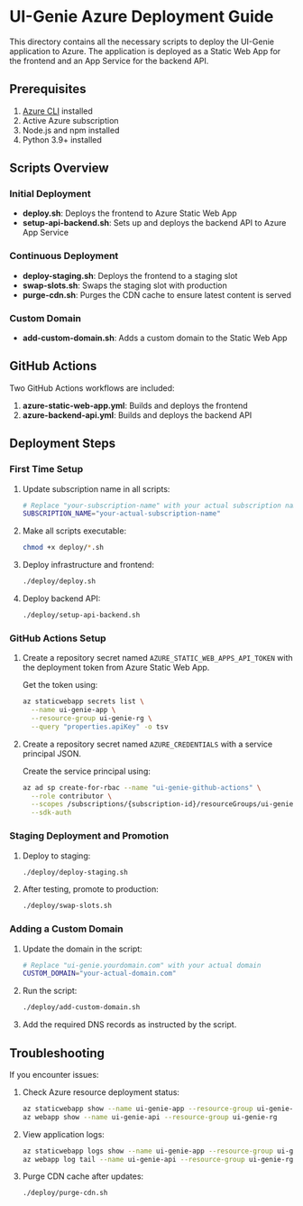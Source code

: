 # UI-Genie Azure Deployment Guide

This directory contains all the necessary scripts to deploy the UI-Genie application to Azure. The application is deployed as a Static Web App for the frontend and an App Service for the backend API.

## Prerequisites

1. [Azure CLI](https://docs.microsoft.com/en-us/cli/azure/install-azure-cli) installed
2. Active Azure subscription
3. Node.js and npm installed
4. Python 3.9+ installed

## Scripts Overview

### Initial Deployment

- **deploy.sh**: Deploys the frontend to Azure Static Web App
- **setup-api-backend.sh**: Sets up and deploys the backend API to Azure App Service

### Continuous Deployment

- **deploy-staging.sh**: Deploys the frontend to a staging slot
- **swap-slots.sh**: Swaps the staging slot with production
- **purge-cdn.sh**: Purges the CDN cache to ensure latest content is served

### Custom Domain

- **add-custom-domain.sh**: Adds a custom domain to the Static Web App

## GitHub Actions

Two GitHub Actions workflows are included:

1. **azure-static-web-app.yml**: Builds and deploys the frontend
2. **azure-backend-api.yml**: Builds and deploys the backend API

## Deployment Steps

### First Time Setup

1. Update subscription name in all scripts:
   ```bash
   # Replace "your-subscription-name" with your actual subscription name
   SUBSCRIPTION_NAME="your-actual-subscription-name"
   ```

2. Make all scripts executable:
   ```bash
   chmod +x deploy/*.sh
   ```

3. Deploy infrastructure and frontend:
   ```bash
   ./deploy/deploy.sh
   ```

4. Deploy backend API:
   ```bash
   ./deploy/setup-api-backend.sh
   ```

### GitHub Actions Setup

1. Create a repository secret named `AZURE_STATIC_WEB_APPS_API_TOKEN` with the deployment token from Azure Static Web App.
   
   Get the token using:
   ```bash
   az staticwebapp secrets list \
     --name ui-genie-app \
     --resource-group ui-genie-rg \
     --query "properties.apiKey" -o tsv
   ```

2. Create a repository secret named `AZURE_CREDENTIALS` with a service principal JSON.
   
   Create the service principal using:
   ```bash
   az ad sp create-for-rbac --name "ui-genie-github-actions" \
     --role contributor \
     --scopes /subscriptions/{subscription-id}/resourceGroups/ui-genie-rg \
     --sdk-auth
   ```

### Staging Deployment and Promotion

1. Deploy to staging:
   ```bash
   ./deploy/deploy-staging.sh
   ```

2. After testing, promote to production:
   ```bash
   ./deploy/swap-slots.sh
   ```

### Adding a Custom Domain

1. Update the domain in the script:
   ```bash
   # Replace "ui-genie.yourdomain.com" with your actual domain
   CUSTOM_DOMAIN="your-actual-domain.com"
   ```

2. Run the script:
   ```bash
   ./deploy/add-custom-domain.sh
   ```

3. Add the required DNS records as instructed by the script.

## Troubleshooting

If you encounter issues:

1. Check Azure resource deployment status:
   ```bash
   az staticwebapp show --name ui-genie-app --resource-group ui-genie-rg
   az webapp show --name ui-genie-api --resource-group ui-genie-rg
   ```

2. View application logs:
   ```bash
   az staticwebapp logs show --name ui-genie-app --resource-group ui-genie-rg
   az webapp log tail --name ui-genie-api --resource-group ui-genie-rg
   ```

3. Purge CDN cache after updates:
   ```bash
   ./deploy/purge-cdn.sh
   ```